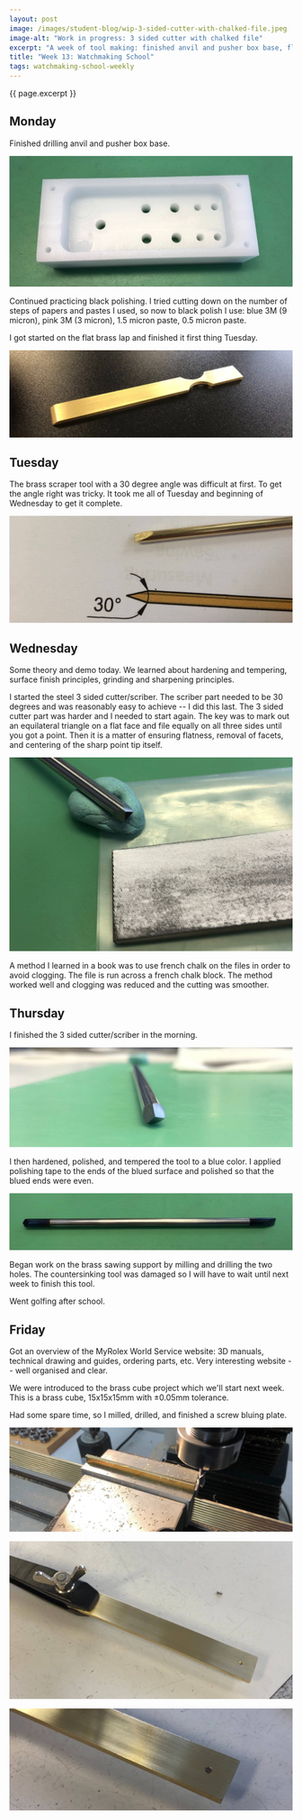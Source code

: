 ```yaml
---
layout: post
image: /images/student-blog/wip-3-sided-cutter-with-chalked-file.jpeg
image-alt: "Work in progress: 3 sided cutter with chalked file"
excerpt: "A week of tool making: finished anvil and pusher box base, flat brass lap, brass scraper, steel 3 sided cutter/scriber, and screw bluing plate. Some theory on hardening/tempering, surface finish, and grinding/sharpening principles."
title: "Week 13: Watchmaking School"
tags: watchmaking-school-weekly
---
```


{{ page.excerpt }}

## Monday
Finished drilling anvil and pusher box base.

![Finished anvil and pusher box base](/images/student-blog/finished-anvil-and-pusher-box-base.jpeg)

Continued practicing black polishing. I tried cutting down on the number of steps of papers and pastes I used, so now to black polish I use: blue 3M (9 micron), pink 3M (3 micron), 1.5 micron paste, 0.5 micron paste.

I got started on the flat brass lap and finished it first thing Tuesday.

![Flat brass lap](/images/student-blog/flat-brass-lap.jpeg)

## Tuesday
The brass scraper tool with a 30 degree angle was difficult at first. To get the angle right was tricky. It took me all of Tuesday and beginning of Wednesday to get it complete.

![Brass scraper](/images/student-blog/brass-scraper.jpeg)

## Wednesday
Some theory and demo today. We learned about hardening and tempering, surface finish principles, grinding and sharpening principles.

I started the steel 3 sided cutter/scriber. The scriber part needed to be 30 degrees and was reasonably easy to achieve -- I did this last. The 3 sided cutter part was harder and I needed to start again. The key was to mark out an equilateral triangle on a flat face and file equally on all three sides until you got a point. Then it is a matter of ensuring flatness, removal of facets, and centering of the sharp point tip itself.

![Work in progress: 3 sided cutter with chalked file](/images/student-blog/wip-3-sided-cutter-with-chalked-file.jpeg)

A method I learned in a book was to use french chalk on the files in order to avoid clogging. The file is run across a french chalk block. The method worked well and clogging was reduced and the cutting was smoother.

## Thursday
I finished the 3 sided cutter/scriber in the morning.

![Finished 3 sided cutter](/images/student-blog/finished-3-sided-cutter.jpeg)

I then hardened, polished, and tempered the tool to a blue color. I applied polishing tape to the ends of the blued surface and polished so that the blued ends were even.

![Hardened and blued 3 sided cutter/scriber](/images/student-blog/hardened-blued-3-sided-cutter-and-scraper.jpeg)

Began work on the brass sawing support by milling and drilling the two holes. The countersinking tool was damaged so I will have to wait until next week to finish this tool.

Went golfing after school.

## Friday
Got an overview of the MyRolex World Service website: 3D manuals, technical drawing and guides, ordering parts, etc. Very interesting website -- well organised and clear.

We were introduced to the brass cube project which we'll start next week. This is a brass cube, 15x15x15mm with ±0.05mm tolerance.

Had some spare time, so I milled, drilled, and finished a screw bluing plate.

![Milling screw bluing plate](/images/student-blog/milling-screw-bluing-plate.jpeg)

![Screw bluing plate](/images/student-blog/screw-bluing-plate.jpeg)

![Screw bluing plate with screw](/images/student-blog/screw-bluing-plate-with-screw.jpeg)

